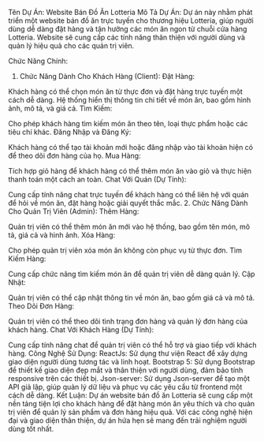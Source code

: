 Tên Dự Án: Website Bán Đồ Ăn Lotteria
Mô Tả Dự Án:
Dự án này nhằm phát triển một website bán đồ ăn trực tuyến cho thương hiệu Lotteria, giúp người dùng dễ dàng đặt hàng và tận hưởng các món ăn ngon từ chuỗi cửa hàng Lotteria. Website sẽ cung cấp các tính năng thân thiện với người dùng và quản lý hiệu quả cho các quản trị viên.

Chức Năng Chính:
1. Chức Năng Dành Cho Khách Hàng (Client):
Đặt Hàng:

Khách hàng có thể chọn món ăn từ thực đơn và đặt hàng trực tuyến một cách dễ dàng.
Hệ thống hiển thị thông tin chi tiết về món ăn, bao gồm hình ảnh, mô tả, và giá cả.
Tìm Kiếm:

Cho phép khách hàng tìm kiếm món ăn theo tên, loại thực phẩm hoặc các tiêu chí khác.
Đăng Nhập và Đăng Ký:

Khách hàng có thể tạo tài khoản mới hoặc đăng nhập vào tài khoản hiện có để theo dõi đơn hàng của họ.
Mua Hàng:

Tích hợp giỏ hàng để khách hàng có thể thêm món ăn vào giỏ và thực hiện thanh toán một cách an toàn.
Chat Với Quán (Dự Tính):

Cung cấp tính năng chat trực tuyến để khách hàng có thể liên hệ với quán để hỏi về món ăn, đặt hàng hoặc giải quyết thắc mắc.
2. Chức Năng Dành Cho Quản Trị Viên (Admin):
Thêm Hàng:

Quản trị viên có thể thêm món ăn mới vào hệ thống, bao gồm tên món, mô tả, giá cả và hình ảnh.
Xóa Hàng:

Cho phép quản trị viên xóa món ăn không còn phục vụ từ thực đơn.
Tìm Kiếm Hàng:

Cung cấp chức năng tìm kiếm món ăn để quản trị viên dễ dàng quản lý.
Cập Nhật:

Quản trị viên có thể cập nhật thông tin về món ăn, bao gồm giá cả và mô tả.
Theo Dõi Đơn Hàng:

Quản trị viên có thể theo dõi tình trạng đơn hàng và quản lý đơn hàng của khách hàng.
Chat Với Khách Hàng (Dự Tính):

Cung cấp tính năng chat để quản trị viên có thể hỗ trợ và giao tiếp với khách hàng.
Công Nghệ Sử Dụng:
ReactJs: Sử dụng thư viện React để xây dựng giao diện người dùng tương tác và linh hoạt.
Bootstrap 5: Sử dụng Bootstrap để thiết kế giao diện đẹp mắt và thân thiện với người dùng, đảm bảo tính responsive trên các thiết bị.
Json-server: Sử dụng Json-server để tạo một API giả lập, giúp quản lý dữ liệu và phục vụ các yêu cầu từ frontend một cách dễ dàng.
Kết Luận:
Dự án website bán đồ ăn Lotteria sẽ cung cấp một nền tảng tiện lợi cho khách hàng để đặt hàng món ăn yêu thích và cho quản trị viên để quản lý sản phẩm và đơn hàng hiệu quả. Với các công nghệ hiện đại và giao diện thân thiện, dự án hứa hẹn sẽ mang đến trải nghiệm người dùng tốt nhất.